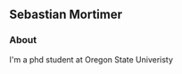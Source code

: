 <p></p>
<p></p>
<p></p>

## Sebastian Mortimer

<p></p> 

### About
I'm a phd student at Oregon State Univeristy








